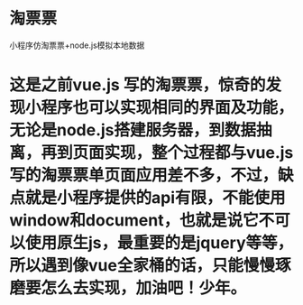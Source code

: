 # 淘票票
小程序仿淘票票+node.js模拟本地数据

# 这是之前vue.js 写的淘票票，惊奇的发现小程序也可以实现相同的界面及功能，无论是node.js搭建服务器，到数据抽离，再到页面实现，整个过程都与vue.js 写的淘票票单页面应用差不多，不过，缺点就是小程序提供的api有限，不能使用window和document，也就是说它不可以使用原生js，最重要的是jquery等等，所以遇到像vue全家桶的话，只能慢慢琢磨要怎么去实现，加油吧！少年。
